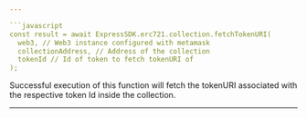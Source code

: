 ```yaml
---

```javascript
const result = await ExpressSDK.erc721.collection.fetchTokenURI(
  web3, // Web3 instance configured with metamask
  collectionAddress, // Address of the collection
  tokenId // Id of token to fetch tokenURI of
);
```

Successful execution of this function will fetch the tokenURI associated with the respective token Id inside the collection.

---
```

